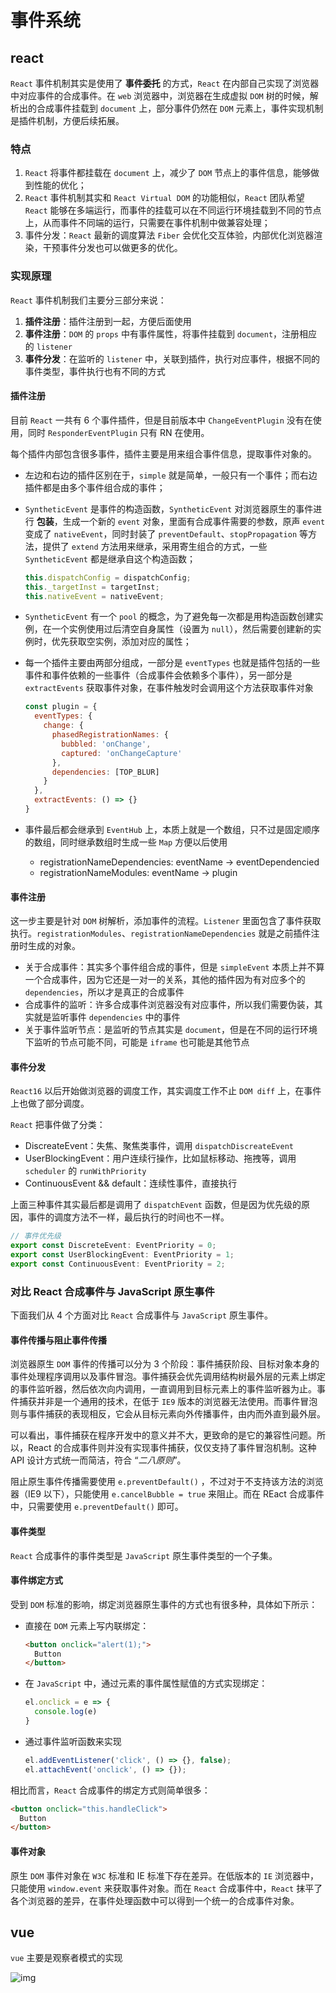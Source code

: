 # 事件系统

## react

`React` 事件机制其实是使用了 **事件委托** 的方式，`React` 在内部自己实现了浏览器中对应事件的合成事件。在 `web` 浏览器中，浏览器在生成虚拟 `DOM` 树的时候，解析出的合成事件挂载到 `document` 上，部分事件仍然在 `DOM` 元素上，事件实现机制是插件机制，方便后续拓展。

### 特点

1. `React` 将事件都挂载在 `document` 上，减少了 `DOM` 节点上的事件信息，能够做到性能的优化；
2. `React` 事件机制其实和 `React Virtual DOM` 的功能相似，`React` 团队希望 `React` 能够在多端运行，而事件的挂载可以在不同运行环境挂载到不同的节点上，从而事件不同端的运行，只需要在事件机制中做兼容处理；
3. 事件分发：`React` 最新的调度算法 `Fiber` 会优化交互体验，内部优化浏览器渲染，干预事件分发也可以做更多的优化。

### 实现原理

`React` 事件机制我们主要分三部分来说：

1. **插件注册**：插件注册到一起，方便后面使用
2. **事件注册**：`DOM` 的 `props` 中有事件属性，将事件挂载到 `document`，注册相应的 `listener`
3. **事件分发**：在监听的 `listener` 中，关联到插件，执行对应事件，根据不同的事件类型，事件执行也有不同的方式

#### 插件注册

目前 `React` 一共有 6 个事件插件，但是目前版本中 `ChangeEventPlugin` 没有在使用，同时 `ResponderEventPlugin` 只有 RN 在使用。

每个插件内部包含很多事件，插件主要是用来组合事件信息，提取事件对象的。

* 左边和右边的插件区别在于，`simple` 就是简单，一般只有一个事件；而右边插件都是由多个事件组合成的事件；

* `SyntheticEvent` 是事件的构造函数，`SyntheticEvent` 对浏览器原生的事件进行 **包装**，生成一个新的 `event` 对象，里面有合成事件需要的参数，原声 `event` 变成了 `nativeEvent`，同时封装了 `preventDefault`、`stopPropagation` 等方法，提供了 `extend` 方法用来继承，采用寄生组合的方式，一些 `SyntheticEvent` 都是继承自这个构造函数；

    ```js
    this.dispatchConfig = dispatchConfig;
    this._targetInst = targetInst;
    this.nativeEvent = nativeEvent;
    ```

* `SyntheticEvent` 有一个 `pool` 的概念，为了避免每一次都是用构造函数创建实例，在一个实例使用过后清空自身属性（设置为 `null`），然后需要创建新的实例时，优先获取空实例，添加对应的属性；

* 每一个插件主要由两部分组成，一部分是 `eventTypes` 也就是插件包括的一些事件和事件依赖的一些事件（合成事件会依赖多个事件），另一部分是 `extractEvents` 获取事件对象，在事件触发时会调用这个方法获取事件对象

    ```js
    const plugin = {
      eventTypes: {
        change: {
          phasedRegistrationNames: {
            bubbled: 'onChange',
            captured: 'onChangeCapture'
          },
          dependencies: [TOP_BLUR]
        }
      },
      extractEvents: () => {}
    }
    ```

* 事件最后都会继承到 `EventHub` 上，本质上就是一个数组，只不过是固定顺序的数组，同时继承数组时生成一些 `Map` 方便以后使用

  * registrationNameDependencies: eventName -> eventDependencied
  * registrationNameModules: eventName -> plugin

#### 事件注册

这一步主要是针对 `DOM` 树解析，添加事件的流程。`Listener` 里面包含了事件获取执行。`registrationModules`、`registrationNameDependencies` 就是之前插件注册时生成的对象。

* 关于合成事件：其实多个事件组合成的事件，但是 `simpleEvent` 本质上并不算一个合成事件，因为它还是一对一的关系，其他的插件因为有对应多个的 `dependencies`，所以才是真正的合成事件
* 合成事件的监听：许多合成事件浏览器没有对应事件，所以我们需要伪装，其实就是监听事件 `dependencies` 中的事件
* 关于事件监听节点：是监听的节点其实是 `document`，但是在不同的运行环境下监听的节点可能不同，可能是 `iframe` 也可能是其他节点

#### 事件分发

`React16` 以后开始做浏览器的调度工作，其实调度工作不止 `DOM diff` 上，在事件上也做了部分调度。

`React` 把事件做了分类：

* DiscreateEvent：失焦、聚焦类事件，调用 `dispatchDiscreateEvent`
* UserBlockingEvent：用户连续行操作，比如鼠标移动、拖拽等，调用 `scheduler` 的 `runWithPriority`
* ContinuousEvent && default：连续性事件，直接执行

上面三种事件其实最后都是调用了 `dispatchEvent` 函数，但是因为优先级的原因，事件的调度方法不一样，最后执行的时间也不一样。

```js
// 事件优先级
export const DiscreteEvent: EventPriority = 0;
export const UserBlockingEvent: EventPriority = 1;
export const ContinuousEvent: EventPriority = 2;
```

### 对比 React 合成事件与 JavaScript 原生事件

下面我们从 4 个方面对比 `React` 合成事件与 `JavaScript` 原生事件。

#### 事件传播与阻止事件传播

浏览器原生 `DOM` 事件的传播可以分为 3 个阶段：事件捕获阶段、目标对象本身的事件处理程序调用以及事件冒泡。事件捕获会优先调用结构树最外层的元素上绑定的事件监听器，然后依次向内调用，一直调用到目标元素上的事件监听器为止。事件捕获并非是一个通用的技术，在低于 `IE9` 版本的浏览器无法使用。而事件冒泡则与事件捕获的表现相反，它会从目标元素向外传播事件，由内而外直到最外层。

可以看出，事件捕获在程序开发中的意义并不大，更致命的是它的兼容性问题。所以，React 的合成事件则并没有实现事件捕获，仅仅支持了事件冒泡机制。这种 API 设计方式统一而简洁，符合 “*二八原则*”。

阻止原生事件传播需要使用 `e.preventDefault()` ，不过对于不支持该方法的浏览器（IE9 以下），只能使用 `e.cancelBubble = true` 来阻止。而在 REact 合成事件中，只需要使用 `e.preventDefault()` 即可。

#### 事件类型

`React` 合成事件的事件类型是 `JavaScript` 原生事件类型的一个子集。

#### 事件绑定方式

受到 `DOM` 标准的影响，绑定浏览器原生事件的方式也有很多种，具体如下所示：

* 直接在 `DOM` 元素上写内联绑定：

    ```html
    <button onclick="alert(1);">
      Button
    </button>
    ```

* 在 `JavaScript` 中，通过元素的事件属性赋值的方式实现绑定：

    ```js
    el.onclick = e => {
      console.log(e)
    }
    ```

* 通过事件监听函数来实现

    ```js
    el.addEventListener('click', () => {}, false);
    el.attachEvent('onclick', () => {});
    ```

相比而言，`React` 合成事件的绑定方式则简单很多：

```html
<button onclick="this.handleClick">
  Button
</button>
```

#### 事件对象

原生 `DOM` 事件对象在 `W3C` 标准和 IE 标准下存在差异。在低版本的 `IE` 浏览器中，只能使用 `window.event` 来获取事件对象。而在 `React` 合成事件中，`React` 抹平了各个浏览器的差异，在事件处理函数中可以得到一个统一的合成事件对象。

## vue

`vue` 主要是观察者模式的实现

![img](../images/X7kyZl.png)
